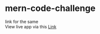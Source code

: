# mern-code-challenge
link for the same
<br/>
View live app via this [Link](https://obscure-xylophone-6xvvw4r7vpxh5jjr-3000.app.github.dev/stats)


